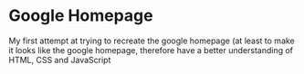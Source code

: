# Google Homepage

My first attempt at trying to recreate the google homepage (at least to make it looks like the google homepage, therefore have a better understanding of HTML, CSS and JavaScript


